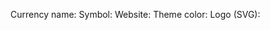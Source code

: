 <!--
The title of your issue should follow this format:
Add Currency Name (Symbol)

[Example]
Add Bitcoin (BTC)
-->

<!--
Fill out the below if you're requesting an icon.

[Example]
Currency name: Bitcoin
Symbol: BTC
Website: https://bitcoin.org
Theme color: #ff9500
Logo (SVG): https://en.bitcoin.it/wiki/Promotional_graphics

Either embed the logo as a ZIP file or link to somewhere we can download it.

Ensure the SVG file is a proper vector file and not just embedding a PNG file.
-->

Currency name:
Symbol:
Website:
Theme color:
Logo (SVG):
